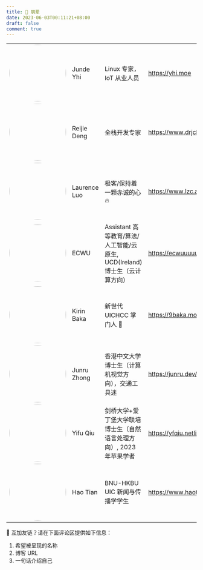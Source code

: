 ```yaml
---
title: 👯 朋辈
date: 2023-06-03T00:11:21+08:00
draft: false
comment: true
---
```


<style>
ul {
    list-style-type: none;
}

img {
  border-radius: 50%;
  width: 150px;
}
</style>

<table width="100%" border="0" cellpadding="0" cellspacing="0">
  <tr>
    <td><div class="image"><img src="https://github.com/jyhi.png"></div></td>
    <td>Junde Yhi</td>
    <td>Linux 专家， IoT 从业人员</td>
    <td><a href="https://yhi.moe">https://yhi.moe</a></td>
  </tr>
    <td><div class="image"><img src="https://github.com/DRJ31.png"></div></td>
    <td>Reijie Deng</td>
    <td>全栈开发专家</td>
    <td><a href="https://www.drjchn.com/">https://www.drjchn.com/</a></td>
  </tr>
  </tr>
    <td><div class="image"><img src="https://github.com/lzcapp.png"></div></td>
    <td>Laurence Luo</td>
    <td>极客/保持着一颗赤诚的心 🔥</td>
    <td><a href="https://www.lzc.app/">https://www.lzc.app/</a></td>
  </tr>
  </tr>
    <td><div class="image"><img src="https://github.com/ECWU.png"></div></td>
    <td>ECWU</td>
    <td>Assistant 高等教育/算法/人工智能/云原生, UCD(Ireland) 博士生（云计算方向）</td>
    <td><a href="https://ecwuuuuu.com/">https://ecwuuuuu.com/</a></td>
  </tr>
  </tr>
    <td><div class="image"><img src="https://github.com/ninekirin.png"></div></td>
    <td>Kirin Baka</td>
    <td>新世代 UICHCC 掌门人 🫡</td>
    <td><a href="https://9baka.moe/">https://9baka.moe/</a></td>
  </tr>
  </tr>
    <td><div class="image"><img src="https://github.com/billzhonggz.png"></div></td>
    <td>Junru Zhong</td>
    <td>香港中文大学博士生（计算机视觉方向），交通工具迷</td>
    <td><a href="https://junru.dev/">https://junru.dev/</a></td>
  </tr>
  </tr>
    <td><div class="image"><img src="https://github.com/yfqiu98.png"></div></td>
    <td>Yifu Qiu</td>
    <td>剑桥大学+爱丁堡大学联培博士生（自然语言处理方向）, 2023 年苹果学者</td>
    <td><a href="https://yfqiu.netlify.app/">https://yfqiu.netlify.app/</a></td>
  </tr>
  </tr>
    <td><div class="image"><img src="https://github.com/HaoTian22.png"></div></td>
    <td>Hao Tian</td>
    <td>BNU-HKBU UIC 新闻与传播学学生</td>
    <td><a href="https://www.haotian22.top/">https://www.haotian22.top/</a></td>
  </tr>
</table>

🫡  互加友链？请在下面评论区提供如下信息：
1. 希望被呈现的名称
2. 博客 URL 
3. 一句话介绍自己